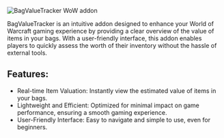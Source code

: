 ![BagValueTracker WoW addon]([https://go.lockn.link/2cbe0c7e-68fb-4b19-96c0-2d2f18c7ae45](https://github.com/bovidiu/BagValueTracker/blob/main/icon.png))

BagValueTracker is an intuitive addon designed to enhance your World of Warcraft gaming experience by providing a clear overview of the value of items in your bags. With a user-friendly interface, this addon enables players to quickly assess the worth of their inventory without the hassle of external tools.

## Features:

- Real-time Item Valuation: Instantly view the estimated value of items in your bags.
- Lightweight and Efficient: Optimized for minimal impact on game performance, ensuring a smooth gaming experience.
- User-Friendly Interface: Easy to navigate and simple to use, even for beginners.

